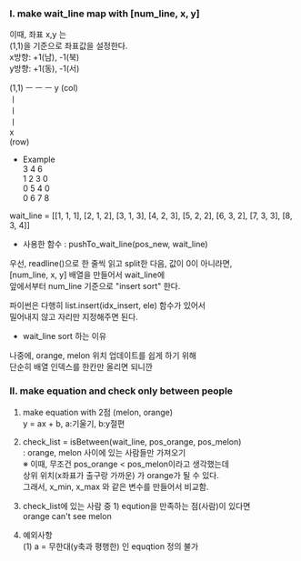 ### I. make wait_line map with [num_line, x, y]
이때, 좌표 x,y 는  
(1,1)을 기준으로 좌표값을 설정한다.  
x방향: +1(남), -1(북)  
y방향: +1(동), -1(서)  

(1,1) ㅡ ㅡ ㅡ y (col)  
ㅣ  
ㅣ  
ㅣ  
x  
(row)

* Example  
3 4 6  
1 2 3 0  
0 5 4 0  
0 6 7 8  

wait_line = [[1, 1, 1], [2, 1, 2], [3, 1, 3], [4, 2, 3], [5, 2, 2], [6, 3, 2], [7, 3, 3], [8, 3, 4]]  

* 사용한 함수 : pushTo_wait_line(pos_new, wait_line)  

우선, readline()으로 한 줄씩 읽고 split한 다음, 값이 0이 아니라면,   
[num_line, x, y] 배열을 만들어서 wait_line에  
앞에서부터 num_line 기준으로 "insert sort" 한다.  

파이썬은 다행히 list.insert(idx_insert, ele) 함수가 있어서  
밀어내지 않고 자리만 지정해주면 된다.  

* wait_line sort 하는 이유  

나중에, orange, melon 위치 업데이트를 쉽게 하기 위해  
단순히 배열 인덱스를 한칸만 올리면 되니깐  

### II. make equation and check only between people  

1) make equation with 2점 (melon, orange)  
y = ax + b, a:기울기, b:y절편  

2) check_list = isBetween(wait_line, pos_orange, pos_melon)  
: orange, melon 사이에 있는 사람들만 가져오기  
※ 이때, 무조건 pos_orange < pos_melon이라고 생각했는데  
상위 위치(x좌표가 출구랑 가까운) 가 orange가 될 수 있다.  
그래서, x_min, x_max 와 같은 변수를 만들어서 비교함.  

3) check_list에 있는 사람 중 1) eqution을 만족하는 점(사람)이 있다면  
orange can't see melon  

4) 예외사항  
(1) a =  무한대(y축과 평행한) 인 equqtion 정의 불가  
